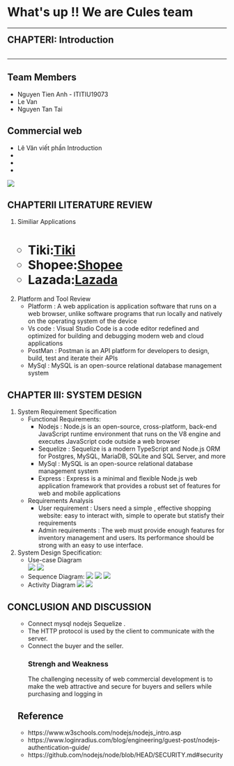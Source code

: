 <html>
    <head></head>
    <body>
        <h1>What's up !! We are Cules team	 </h1>
        <hr>
        <h2 style="margin:auto">CHAPTERI: Introduction </h2> <br>
        <hr>
        <h2>Team Members </h2>
        <ul>
        <li>Nguyen Tien Anh - ITITIU19073
        <li>Le Van
        <li>Nguyen Tan Tai		
        </ul>
        <h2>Commercial web</h2>
            <ul>
                <li>Lê Văn viết phần Introduction</li>
                <li></li>
                <li></li>
                <li></li>
            </ul>
        <img src="https://user-images.githubusercontent.com/74531167/172551306-a09a87c1-9ce7-4031-b599-d048835ee958.PNG"/>
        <h2>CHAPTERII LITERATURE REVIEW</h2>
        <ol>
            <li>Similiar Applications
                <ul>
                    <h1>
            <li>Tiki:<a href="https://tiki.vn/">Tiki</a></li>
            <li>Shopee:<a href="https://shopee.vn/">Shopee</a></li>
            <li>Lazada:<a href="https://www.lazada.vn/">Lazada</a></li>
                </ul>
            </li>
            <li>Platform and Tool Review
                <ul><li>Platform : A web application is application software that runs on a web browser, unlike software programs that run locally and natively on the operating system of the device</li>
                <li>Vs code : Visual Studio Code is a code editor redefined and optimized for building and debugging modern web and cloud applications</li>
                <li>PostMan : Postman is an API platform for developers to design, build, test and iterate their APIs</li>
                <li>MySql : MySQL is an open-source relational database management system</li>
            </li>
        </ol>
        <h2>CHAPTER III: SYSTEM DESIGN</h2>
        <ol>
            <li>
                System Requirement Specification
                <ul>
                    <li> Functional Requirements: 
                        <ul>
                            <li>Nodejs : Node.js is an open-source, cross-platform, back-end JavaScript runtime environment that runs on the V8 engine and executes JavaScript code outside a web browser</li>
                            <li>Sequelize : Sequelize is a modern TypeScript and Node.js ORM for Postgres, MySQL, MariaDB, SQLite and SQL Server, and more</li>
                            <li>MySql : MySQL is an open-source relational database management system</li>
                            <li>Express : Express is a minimal and flexible Node.js web application framework that provides a robust set of features for web and mobile applications</li>         </ul>
                    </li>
                    <li>Requirements Analysis
                        <ul>
                            <li>User requirement : Users need a simple , effective shopping website: easy to interact with, simple to operate but statisfy their requirements</li>
                            <li>Admin requirements : The web must provide enough features for inventory management and users. Its performance should be strong with an easy to use interface. </li>
                        </ul>
                    </li>
                </ul>
            </li>
            <li>
                System Design Specification:
                <ul>
                    <li>Use-case Diagram</li>
                    <img src="https://user-images.githubusercontent.com/74531167/172628440-e110b4e1-4105-45da-95af-8d85d7472e87.PNG"/>
                    <img src="https://user-images.githubusercontent.com/74531167/172654398-2cedefe3-ae3d-4ab4-a535-53db4c7df8db.PNG" />
                    <li>
                        Sequence Diagram:
                           <img src ="https://user-images.githubusercontent.com/74531167/172635113-01b42e8e-6db8-4bd4-bf41-102f1faaece9.PNG"/>    
                            <img src="https://user-images.githubusercontent.com/74531167/172636292-0c3f2962-de56-497e-b960-3c9901b8bf22.PNG"/>
                            <img  src="https://user-images.githubusercontent.com/74531167/172653216-4366ad44-3659-486d-9c9e-52cf610a245d.PNG"/>
                        <ul>
                        </ul>
                    </li>
                    <li>
                        Activity Diagram
                        <img src="https://user-images.githubusercontent.com/74531167/172656830-ed144494-2b8a-4e3b-9ed7-722abe86d693.PNG"/>
                        <img src="https://user-images.githubusercontent.com/74531167/172659748-1f6d1610-9e73-491b-a4ee-618d080ad826.PNG"/>
                    </li>
                </ul>
            </li>            
        </ol>
          <h2>CONCLUSION AND DISCUSSION</h2>
        <ol>
            <ul>
            <li>Connect mysql nodejs Sequelize .</li>
            <li>The HTTP protocol is used by the client to communicate with the server.</li>
            <li>Connect the buyer and the seller.</li>
            <h3>Strengh and Weakness</h3>
            The challenging necessity of web commercial development is to make the web attractive and secure for buyers and sellers while purchasing and logging in
                     </ul>     
            <h2>Reference</h2>
            <ul>
                <li>https://www.w3schools.com/nodejs/nodejs_intro.asp</li>
                <li>https://www.loginradius.com/blog/engineering/guest-post/nodejs-authentication-guide/</li>
                <li>https://github.com/nodejs/node/blob/HEAD/SECURITY.md#security</li>
            </ul>
                </body>
  
</html>
